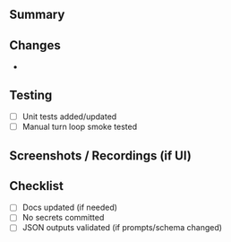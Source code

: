 ## Summary

## Changes
- 

## Testing
- [ ] Unit tests added/updated
- [ ] Manual turn loop smoke tested

## Screenshots / Recordings (if UI)

## Checklist
- [ ] Docs updated (if needed)
- [ ] No secrets committed
- [ ] JSON outputs validated (if prompts/schema changed)
